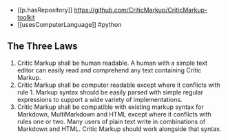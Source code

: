 
- [[p.hasRepository]] https://github.com/CriticMarkup/CriticMarkup-toolkit
- [[usesComputerLanguage]] #python

## The Three Laws

1. Critic Markup shall be human readable. A human with a simple text editor can easily read and comprehend any text containing Critic Markup.
2. Critic Markup shall be computer readable except where it conflicts with rule 1. Markup syntax should be easily parsed with simple regular expressions to support a wide variety of implementations.
3. Critic Markup shall be compatible with existing markup syntax for Markdown, MultiMarkdown and HTML except where it conflicts with rules one or two. Many users of plain text write in combinations of Markdown and HTML. Critic Markup should work alongside that syntax.
